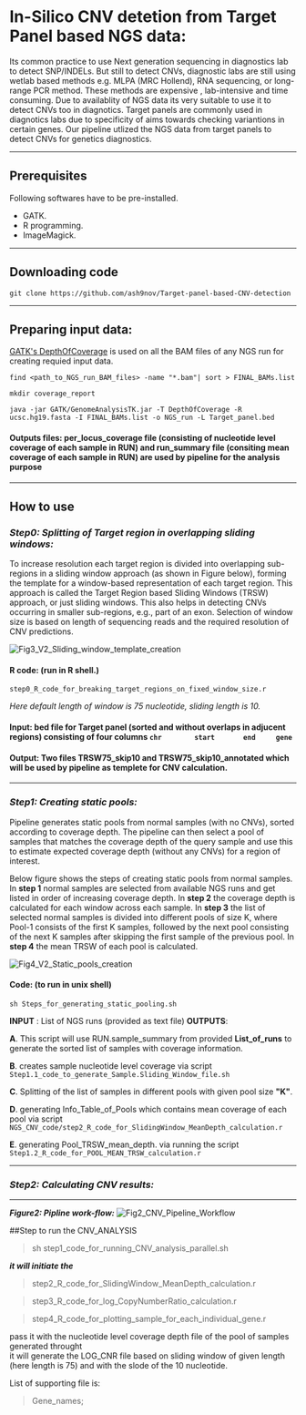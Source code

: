# In-Silico CNV detetion from Target Panel based NGS data:
Its common practice to use Next generation sequencing in diagnostics lab to detect SNP/INDELs. But still to detect CNVs, diagnostic labs are still using wetlab based methods e.g. MLPA (MRC Hollend), RNA sequencing, or long-range PCR method. These methods are expensive , lab-intensive and time consuming. Due to availablity of NGS data its very suitable to use it to detect CNVs too in diagnotics.
Target panels are commonly used in diagnotics labs due to specificity of aims towards checking variantions in certain genes.
Our pipeline utlized the NGS data from target panels to detect CNVs for genetics diagnostics.
- - - -
## Prerequisites 

Following softwares have to be pre-installed.
* GATK.
* R programming.
* ImageMagick. 
- - - -
## Downloading code
	git clone https://github.com/ash9nov/Target-panel-based-CNV-detection
- - - -
## Preparing input data:
[GATK's DepthOfCoverage](https://gatk.broadinstitute.org/hc/en-us/articles/360041851491-DepthOfCoverage-BETA-) is used on all the BAM files  of any NGS run for creating requied input data.

`find <path_to_NGS_run_BAM_files> -name "*.bam"| sort > FINAL_BAMs.list`

`mkdir coverage_report`

`java -jar GATK/GenomeAnalysisTK.jar -T DepthOfCoverage -R ucsc.hg19.fasta -I FINAL_BAMs.list -o NGS_run -L Target_panel.bed`

#### Outputs files: **per_locus_coverage** file (consisting of nucleotide level coverage of each sample in RUN) and **run_summary** file (consiting mean coverage of each sample in RUN) are used by pipeline for the analysis purpose
- - - -
## How to use

### ***Step0: Splitting of Target region in overlapping sliding windows:***
To increase resolution each target region is divided into overlapping sub-regions in a sliding window approach (as shown in Figure below), forming the template for a window-based representation of each target region. This approach is called the Target Region based Sliding Windows (TRSW) approach, or just sliding windows. This also helps in detecting CNVs occurring in smaller sub-regions, e.g., part of an exon. Selection of window size is based on length of sequencing reads and the required resolution of CNV predictions.

![Fig3_V2_Sliding_window_template_creation](https://user-images.githubusercontent.com/8995865/115881888-80c81c80-a44c-11eb-9ffa-b96ef833e922.png)

#### R code: (run in R shell.)

`step0_R_code_for_breaking_target_regions_on_fixed_window_size.r`

*Here default length of window is 75 nucleotide, sliding length is 10.*

#### Input: bed file for Target panel (sorted and without overlaps in adjucent regions) consisting of four columns  `chr		start		end		gene`
#### Output: Two files **TRSW75_skip10** and **TRSW75_skip10_annotated** which will be used by pipeline as templete for CNV calculation.
- - - -
### ***Step1: Creating static pools:***
Pipeline generates static pools from normal samples (with no CNVs), sorted according to coverage depth. The pipeline can then select a pool of samples that matches the coverage depth of the query sample and use this to estimate expected coverage depth (without any CNVs) for a region of interest.

Below figure shows the steps of creating static pools from normal samples. In **step 1** normal samples are selected from available NGS runs and get listed in order of increasing coverage depth. In **step 2** the coverage depth is calculated for each window across each sample. In **step 3** the list of selected normal samples is divided into different pools of size K, where Pool-1 consists of the first K samples, followed by the next pool consisting of the next K samples after skipping the first sample of the previous pool. In **step 4** the mean TRSW of each pool is calculated.

![Fig4_V2_Static_pools_creation](https://user-images.githubusercontent.com/8995865/115881916-89b8ee00-a44c-11eb-9e3b-0606e85b3ed9.png)

#### Code: (to run in unix shell)
`sh Steps_for_generating_static_pooling.sh`

**INPUT** : List of NGS runs (provided as text file)
**OUTPUTS**:

**A**. This script will use RUN.sample_summary from provided **List_of_runs** to generate the sorted  list of samples with coverage information.

**B**. creates sample nucleotide level coverage via script `Step1.1_code_to_generate_Sample.Sliding_Window_file.sh`

**C**. Splitting of the list of samples in different pools with given pool size **"K"**.

**D**. generating Info_Table_of_Pools which contains mean coverage of each pool via script `NGS_CNV_code/step2_R_code_for_SlidingWindow_MeanDepth_calculation.r` 

**E**. generating Pool_TRSW_mean_depth. via running the script `Step1.2_R_code_for_POOL_MEAN_TRSW_calculation.r`
- - - -
### ***Step2: Calculating CNV results:***
- - - -
***Figure2: Pipline work-flow:***
![Fig2_CNV_Pipeline_Workflow](https://user-images.githubusercontent.com/8995865/115881872-7b6ad200-a44c-11eb-8eeb-aa3bdad62eed.png)





<!---
***Figure5: example plot of a CNV positive sample:***
![Fig5_V2_SVG _Plot_of_logCNR-score](https://user-images.githubusercontent.com/8995865/115881937-8e7da200-a44c-11eb-9cd5-83b35f987d67.png)
--->




##Step to run the CNV_ANALYSIS
> sh step1_code_for_running_CNV_analysis_parallel.sh

***it will initiate the***

> step2_R_code_for_SlidingWindow_MeanDepth_calculation.r

> step3_R_code_for_log_CopyNumberRatio_calculation.r

> step4_R_code_for_plotting_sample_for_each_individual_gene.r

pass it with the nucleotide level coverage depth file of the pool of samples generated throught <GATK DepthOfCoverage>  
it will generate the LOG_CNR file based on sliding window of given length (here length is 75) and with the slode of the 10 nucleotide.
  
List of supporting file is:
  
> Gene_names;




